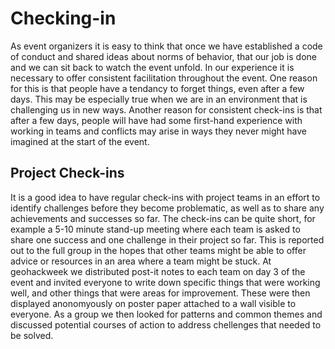 # Checking-in

As event organizers it is easy to think that once we have established a code of conduct and shared ideas about norms of behavior, that our job is done and we can sit back to watch the event unfold. In our experience it is necessary to offer consistent facilitation throughout the event. One reason for this is that people have a tendancy to forget things, even after a few days. This may be especially true when we are in an environment that is challenging us in new ways. Another reason for consistent check-ins is that after a few days, people will have had some first-hand experience with working in teams and conflicts may arise in ways they never might have imagined at the start of the event.

## Project Check-ins

It is a good idea to have regular check-ins with project teams in an effort to identify challenges before they become problematic, as well as to share any achievements and successes so far. The check-ins can be quite short, for example a 5-10 minute stand-up meeting where each team is asked to share one success and one challenge in their project so far. This is reported out to the full group in the hopes that other teams might be able to offer advice or resources in an area where a team might be stuck. At geohackweek we distributed post-it notes to each team on day 3 of the event and invited everyone to write down specific things that were working well, and other things that were areas for improvement. These were then displayed anonomyously on poster paper attached to a wall visible to everyone. As a group we then looked for patterns and common themes and discussed potential courses of action to address chellenges that needed to be solved.
